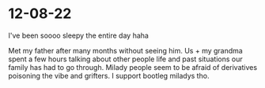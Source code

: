 # 12-08-22
I've been soooo sleepy the entire day haha

Met my father after many months without seeing him. Us + my grandma spent a few hours talking about other people life and past situations our family has had to go through. Milady people seem to be afraid of derivatives poisoning the vibe and grifters. I support bootleg miladys tho.